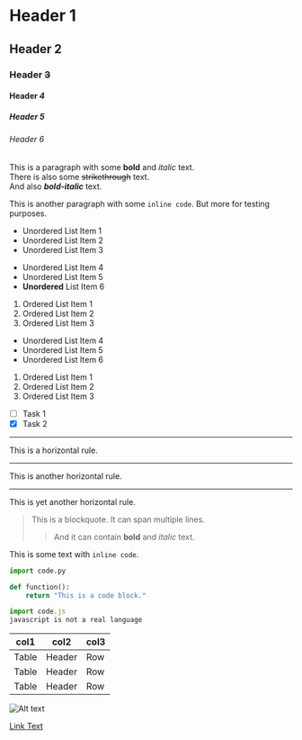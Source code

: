 # Header 1
## Header 2
### Header ~~3~~
#### Header ***4***
##### Header **5**
###### Header *6*
This is a paragraph with some **bold** and *italic* text.  
There is also some ~~strikethrough~~ text.  
And also ***bold-italic*** text.  

This is another paragraph with some `inline code`. But more for testing purposes.

* Unordered List Item 1
* Unordered List Item 2
* Unordered List Item 3

- Unordered List Item 4
- Unordered List Item 5
- **Unordered** List Item 6

1. Ordered List Item 1
2. Ordered List Item 2
3. Ordered List Item 3

* Unordered List Item 4
* Unordered List Item 5
* Unordered List Item 6

1. Ordered List Item 1
2. Ordered List Item 2
3. Ordered List Item 3

- [ ] Task 1
- [x] Task 2

---
This is a horizontal rule.

***
This is another horizontal rule.

___
This is yet another horizontal rule.

> This is a blockquote.
> It can span multiple lines.
>    > And it can contain **bold** and *italic* text.

This is some text with `inline code`.

```python
import code.py

def function():
    return "This is a code block."
```

```javascript
import code.js
javascript is not a real language
```

| col1  |    col2 |  col3 |
|-------|--------|------|
| Table |  Header |   Row |
| Table |  Header |   Row |
| Table |  Header |   Row |

![Alt text](https://i.imgur.com/8nLFCVP.png)

[Link Text](https://www.example.com)